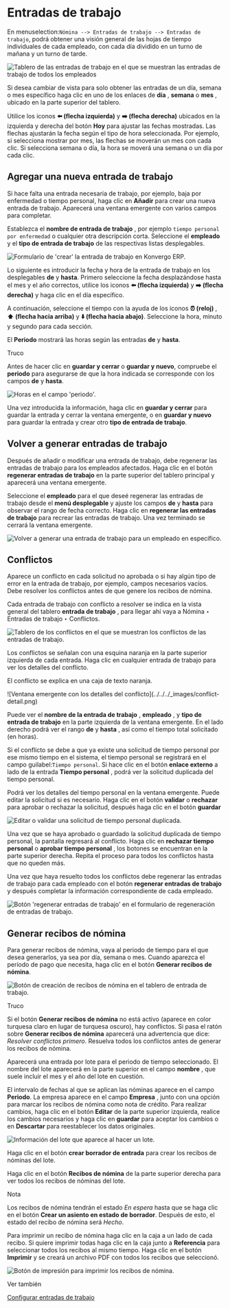 # Entradas de trabajo

En menuselection:`Nómina --> Entradas de trabajo --> Entradas de trabajo`,
podrá obtener una visión general de las hojas de tiempo individuales de cada
empleado, con cada día dividido en un turno de mañana y un turno de tarde.

![Tablero de las entradas de trabajo en el que se muestran las entradas de
trabajo de todos los empleados](../../../_images/work-entries-overview.png)

Si desea cambiar de vista para solo obtener las entradas de un día, semana o
mes específico haga clic en uno de los enlaces de **día** , **semana** o
**mes** , ubicado en la parte superior del tablero.

Utilice los iconos **⬅️ (flecha izquierda)** y **➡️ (flecha derecha)**
ubicados en la izquierda y derecha del botón **Hoy** para ajustar las fechas
mostradas. Las flechas ajustarán la fecha según el tipo de hora seleccionada.
Por ejemplo, si selecciona mostrar por mes, las flechas se moverán un mes con
cada clic. Si selecciona semana o día, la hora se moverá una semana o un día
por cada clic.

## Agregar una nueva entrada de trabajo

Si hace falta una entrada necesaria de trabajo, por ejemplo, baja por
enfermedad o tiempo personal, haga clic en **Añadir** para crear una nueva
entrada de trabajo. Aparecerá una ventana emergente con varios campos para
completar.

Establezca el **nombre de entrada de trabajo** , por ejemplo `tiempo personal
por enfermedad` o cualquier otra descripción corta. Seleccione el **empleado**
y el **tipo de entrada de trabajo** de las respectivas listas desplegables.

![Formulario de 'crear' la entrada de trabajo en
Konvergo ERP.](../../../_images/create.png)

Lo siguiente es introducir la fecha y hora de la entrada de trabajo en los
desplegables **de** y **hasta**. Primero seleccione la fecha desplazándose
hasta el mes y el año correctos, utilice los iconos **⬅️ (flecha izquierda)**
y **➡️ (flecha derecha)** y haga clic en el día específico.

A continuación, seleccione el tiempo con la ayuda de los iconos **⏰ (reloj)**
, **⬆️ (flecha hacia arriba)** y **⬇️ (flecha hacia abajo)**. Seleccione la
hora, minuto y segundo para cada sección.

El **Periodo** mostrará las horas según las entradas **de** y **hasta**.

<div class="alert alert-info">
<p class="alert-title">
Truco</p><p>Antes de hacer clic en <b>guardar y cerrar</b> o <b>guardar y nuevo</b>, compruebe el <b>periodo</b> para asegurarse de que la hora indicada se corresponde con los campos <b>de</b> y <b>hasta</b>.</p>
<img alt="Horas en el campo 'periodo'." class="align-center" src="../../../_images/period.png"/>
</div>

Una vez introducida la información, haga clic en **guardar y cerrar** para
guardar la entrada y cerrar la ventana emergente, o en **guardar y nuevo**
para guardar la entrada y crear otro **tipo de entrada de trabajo**.

## Volver a generar entradas de trabajo

Después de añadir o modificar una entrada de trabajo, debe regenerar las
entradas de trabajo para los empleados afectados. Haga clic en el botón
**regenerar entradas de trabajo** en la parte superior del tablero principal y
aparecerá una ventana emergente.

Seleccione el **empleado** para el que deseé regenerar las entradas de trabajo
desde el **menú desplegable** y ajuste los campos **de** y **hasta** para
observar el rango de fecha correcto. Haga clic en **regenerar las entradas de
trabajo** para recrear las entradas de trabajo. Una vez terminado se cerrará
la ventana emergente.

![Volver a generar una entrada de trabajo para un empleado en
específico.](../../../_images/regenerate-details.png)

## Conflictos

Aparece un conflicto en cada solicitud no aprobada o si hay algún tipo de
error en la entrada de trabajo, por ejemplo, campos necesarios vacíos. Debe
resolver los conflictos antes de que genere los recibos de nómina.

Cada entrada de trabajo con conflicto a resolver se indica en la vista general
del tablero **entrada de trabajo** , para llegar ahí vaya a Nómina ‣ Entradas
de trabajo ‣ Conflictos.

![Tablero de los conflictos en el que se muestran los conflictos de las
entradas de trabajo.](../../../_images/conflicts.png)

Los conflictos se señalan con una esquina naranja en la parte superior
izquierda de cada entrada. Haga clic en cualquier entrada de trabajo para ver
los detalles del conflicto.

El conflicto se explica en una caja de texto naranja.

![Ventana emergente con los detalles del conflicto](../../../_images/conflict-
detail.png)

Puede ver el **nombre de la entrada de trabajo** , **empleado** , y **tipo de
entrada de trabajo** en la parte izquierda de la ventana emergente. En el lado
derecho podrá ver el rango **de** y **hasta** , así como el tiempo total
solicitado (en horas).

Si el conflicto se debe a que ya existe una solicitud de tiempo personal por
ese mismo tiempo en el sistema, el tiempo personal se registrará en el campo
guilabel:`Tiempo personal`. Si hace clic en el botón **enlace externo** a lado
de la entrada **Tiempo personal** , podrá ver la solicitud duplicada del
tiempo personal.

Podrá ver los detalles del tiempo personal en la ventana emergente. Puede
editar la solicitud si es necesario. Haga clic en el botón **validar** o
**rechazar** para aprobar o rechazar la solicitud, después haga clic en el
botón **guardar**

![Editar o validar una solicitud de tiempo personal
duplicada.](../../../_images/validate.png)

Una vez que se haya aprobado o guardado la solicitud duplicada de tiempo
personal, la pantalla regresará al conflicto. Haga clic en **rechazar tiempo
personal** o **aprobar tiempo personal** , los botones se encuentran en la
parte superior derecha. Repita el proceso para todos los conflictos hasta que
no queden más.

Una vez que haya resuelto todos los conflictos debe regenerar las entradas de
trabajo para cada empleado con el botón **regenerar entradas de trabajo** y
después completar la información correspondiente de cada empleado.

![Botón 'regenerar entradas de trabajo' en el formulario de regeneración de
entradas de trabajo.](../../../_images/regenerate-employee.png)

## Generar recibos de nómina

Para generar recibos de nómina, vaya al periodo de tiempo para el que desea
generarlos, ya sea por día, semana o mes. Cuando aparezca el período de pago
que necesita, haga clic en el botón **Generar recibos de nómina**.

![Botón de creación de recibos de nómina en el tablero de entrada de
trabajo.](../../../_images/generate-payslips1.png) <div class="alert alert-info">
<p class="alert-title">
Truco</p><p>Si el botón <b>Generar recibos de nómina</b> no está activo (aparece en color turquesa claro en lugar de turquesa oscuro), hay conflictos. Si pasa el ratón sobre <b>Generar recibos de nómina</b> aparecerá una advertencia que dice: <em>Resolver conflictos primero</em>. Resuelva todos los conflictos antes de generar los recibos de nómina.</p>
</div>

Aparecerá una entrada por lote para el periodo de tiempo seleccionado. El
nombre del lote aparecerá en la parte superior en el campo **nombre** , que
suele incluir el mes y el año del lote en cuestión.

El intervalo de fechas al que se aplican las nóminas aparece en el campo
**Periodo**. La empresa aparece en el campo **Empresa** , junto con una opción
para marcar los recibos de nómina como nota de crédito. Para realizar cambios,
haga clic en el botón **Editar** de la parte superior izquierda, realice los
cambios necesarios y haga clic en **guardar** para aceptar los cambios o en
**Descartar** para reestablecer los datos originales.

![Información del lote que aparece al hacer un
lote.](../../../_images/batch.png)

Haga clic en el botón **crear borrador de entrada** para crear los recibos de
nóminas del lote.

Haga clic en el botón **Recibos de nómina** de la parte superior derecha para
ver todos los recibos de nóminas del lote.

<div class="alert alert-primary">
<p class="alert-title">
Nota</p><p>Los recibos de nómina tendrán el estado <em>En espera</em> hasta que se haga clic en el botón <b>Crear un asiento en estado de borrador</b>. Después de esto, el estado del recibo de nómina será <em>Hecho</em>.</p>
</div>

Para imprimir un recibo de nómina haga clic en la caja a un lado de cada
recibo. Si quiere imprimir todas haga clic en la caja junto a **Referencia**
para seleccionar todos los recibos al mismo tiempo. Haga clic en el botón
**Imprimir** y se creará un archivo PDF con todos los recibos que seleccionó.

![Botón de impresión para imprimir los recibos de
nómina.](../../../_images/print-payslips.png) <div class="alert alert-secondary">
<p class="alert-title">
Ver también</p><p><a href="../payroll#payroll-work-entries-config"><span class="std std-ref">Configurar entradas de trabajo</span></a></p>
</div>

